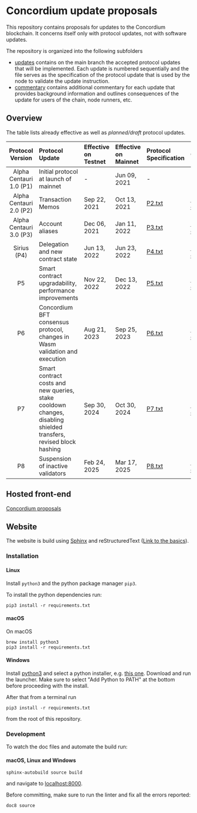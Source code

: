 # Concordium update proposals

This repository contains proposals for updates to the Concordium blockchain.
It concerns itself only with protocol updates, not with software updates.

The repository is organized into the following subfolders
- [updates](./updates) contains on the main branch the accepted protocol
  updates that will be implemented. Each update is numbered sequentially and the
  file serves as the specification of the protocol update that is used by the
  node to validate the update instruction.
- [commentary](./commentary) contains additional commentary for each update that
  provides background information and outlines consequences of the update for
  users of the chain, node runners, etc.
## Overview

The table lists already effective as well as *planned/draft* protocol updates.

| Protocol Version | Protocol Update | Effective on Testnet | Effective on Mainnet | Protocol Specification | Commentary | Specification Hash | Transaction Hash (Mainnet) | Block Hash (Mainnet) |
| :---: | :--- | :--- | :--- | :--- | :--- | :--- | :--- | :--- |
| Alpha Centauri 1.0 (P1) | Initial protocol at launch of mainnet | - | Jun 09, 2021 | - | - | - | - | - |
| Alpha Centauri 2.0 (P2) | Transaction Memos | Sep 22, 2021 | Oct 13, 2021 | [P2.txt](../main/updates/P2.txt) | [P2-commentary.txt](../main/commentary/P2-commentary.txt) | `9b1f206bbe230fef248c9312805460b4f1b05c1ef3964946981a8d4abb58b923` | `bfa62d327aeffb82978b4bad9e23d9776dddccd5fad100bc26d470c0ed5c322c` | `81bec0077c29616799e4ad9ccde28b5de76c218045eea036a173a2441725fdb3` |
| Alpha Centauri 3.0 (P3) | Account aliases | Dec 06, 2021 | Jan 11, 2022 | [P3.txt](../main/updates/P3.txt) | [P3-commentary.txt](../main/commentary/P3-commentary.txt) | `ec9f7733e872ed0b8f1f386d12c5c725379fc609ce246ffdce28cfb9163ea350` | `7d26c03a30d3156102d50e1c1429786191a002f0d124f82d6447ed3dab9da0d8` | `da7ad0050ac7352183b5731ec81d9b39a064248ba9c4acb8d12daa678040db43` |
| Sirius (P4) | Delegation and new contract state | Jun 13, 2022 | Jun 23, 2022 | [P4.txt](../main/updates/P4.txt) | [P4-commentary.txt](../main/commentary/P4-commentary.txt) | `20c6f246713e573fb5bfdf1e59c0a6f1a37cded34ff68fda4a60aa2ed9b151aa` | `4c135293c661cc57890aab1889e8263db70e3a857983e6aa7ffa5ea6806b9338` | `476093e74014d9c735de0173a653f094f15ee1a4d2693f24bddd184672723d98` |
| P5 | Smart contract upgradability, performance improvements | Nov 22, 2022 | Dec 13, 2022 | [P5.txt](../main/updates/P5.txt) | [P5-commentary.txt](../main/commentary/P5-commentary.txt) | `af5684e70c1438e442066d017e4410af6da2b53bfa651a07d81efa2aa668db20` | `6ca196c7fa2f3e0e64b7fa9b6c7299c5196ff38122768b799fab612db31b2114` | `5443ee296c0a87af8631998e5e7edd80ac4edec5c64255bdf8415af6e4bd0f43` |
| P6 | Concordium BFT consensus protocol, changes in Wasm validation and execution | Aug 21, 2023 | Sep 25, 2023 | [P6.txt](../main/updates/P6.txt) | [P6-commentary.txt](../main/commentary/P6-commentary.txt) | `ede9cf0b2185e9e8657f5c3fd8b6f30cef2f1ef4d9692aa4f6ef6a9fb4a762cd` | `358633697957ac1c3f91adc40f75d1ff951a11bc89826567a4118ce0371c17bf` | `5406c159c36841803d7eecba4aa5c21c6a72693a854ea88851218cfe8b31465c` |
| P7 | Smart contract costs and new queries, stake cooldown changes, disabling shielded transfers, revised block hashing | Sep 30, 2024 | Oct 30, 2024 | [P7.txt](../main/updates/P7.txt) | [P7-commentary.txt](../main/commentary/P7-commentary.txt) | `e68ea0b16bbadfa5e5da768ed9afe0880bd572e29337fe6fb584f293ed7699d6` | 8a3495a1b24d30f239ed9ab52ed6ba26f26f52039d7b740c968882732f3d0baa | 11bb339c85b02d16c07984deeadb1c338871a49dd1527e129561b8c5b2fb1fb3 |
| P8 | Suspension of inactive validators | Feb 24, 2025 | Mar 17, 2025 | [P8.txt](../main/updates/P8.txt) | [P8-commentary.txt](../main/commentary/P8-commentary.txt) | `f12e20b6936a6b1b736e95715e1654b92adb4226ef7601b4183895bee563f9da` | 3acad056779aaa3d55aa43e92ff2cba0addbb08a8add827ea82da5de83f47ca6 | c5e029410af1ae257a06e95894cc5277bb9a19d12f5730ed24b2f95c922ecd6e |

## Hosted front-end

[Concordium proposals](https://proposals.concordium.software/)

## Website

The website is build using [Sphinx](https://www.sphinx-doc.org/en/master/index.html) and reStructuredText ([Link to the basics](https://www.sphinx-doc.org/en/master/usage/restructuredtext/basics.html)).

### Installation

#### Linux

Install `python3` and the python package manager `pip3`.

To install the python dependencies run:
```
pip3 install -r requirements.txt
```

#### macOS

On macOS
```
brew install python3
pip3 install -r requirements.txt
```

#### Windows

Install [python3](https://www.python.org/downloads/windows/)
and select a python installer, e.g. [this one](https://www.python.org/ftp/python/3.9.1/python-3.9.1-amd64.exe).
Download and run the launcher. Make sure to select "Add Python to PATH" at the bottom before proceeding with the install.

After that from a terminal run
```
pip3 install -r requirements.txt
```
from the root of this repository.
### Development

To watch the doc files and automate the build run:

#### macOS, Linux and Windows
```
sphinx-autobuild source build
```
and navigate to [localhost:8000](http://localhost:8000).


Before committing, make sure to run the linter and fix all the errors reported:
```
doc8 source
```
